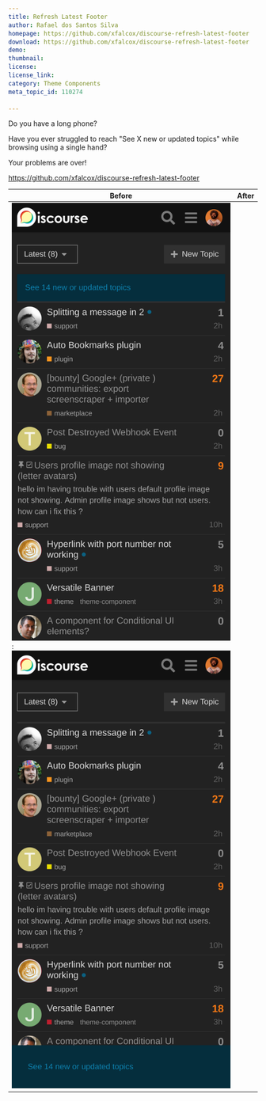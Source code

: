 ```yaml
---
title: Refresh Latest Footer
author: Rafael dos Santos Silva
homepage: https://github.com/xfalcox/discourse-refresh-latest-footer
download: https://github.com/xfalcox/discourse-refresh-latest-footer
demo: 
thumbnail: 
license: 
license_link: 
category: Theme Components
meta_topic_id: 110274

---
```

Do you have a long phone?

Have you ever struggled to reach "See X new or updated topics" while browsing using a single hand?

Your problems are over!

https://github.com/xfalcox/discourse-refresh-latest-footer

|Before|After|
|---|---|
|![before](/images/110274/fsmaaqXJ8QDA5qFeTTA3YHMnVpr.png): ![after](/images/110274/hzcO2x41QbIKBCVqiG8JdqiEHbi.png) |